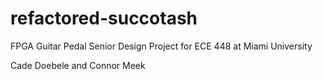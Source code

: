 # refactored-succotash
FPGA Guitar Pedal
Senior Design Project for ECE 448 at Miami University

Cade Doebele and Connor Meek
